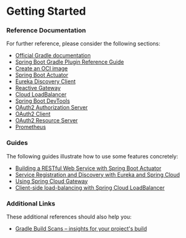 # Getting Started

### Reference Documentation

For further reference, please consider the following sections:

* [Official Gradle documentation](https://docs.gradle.org)
* [Spring Boot Gradle Plugin Reference Guide](https://docs.spring.io/spring-boot/3.5.4/gradle-plugin)
* [Create an OCI image](https://docs.spring.io/spring-boot/3.5.4/gradle-plugin/packaging-oci-image.html)
* [Spring Boot Actuator](https://docs.spring.io/spring-boot/3.5.4/reference/actuator/index.html)
* [Eureka Discovery Client](https://docs.spring.io/spring-cloud-netflix/reference/spring-cloud-netflix.html#_service_discovery_eureka_clients)
* [Reactive Gateway](https://docs.spring.io/spring-cloud-gateway/reference/spring-cloud-gateway.html)
* [Cloud LoadBalancer](https://docs.spring.io/spring-cloud-commons/reference/spring-cloud-commons/loadbalancer.html)
* [Spring Boot DevTools](https://docs.spring.io/spring-boot/3.5.4/reference/using/devtools.html)
* [OAuth2 Authorization Server](https://docs.spring.io/spring-boot/3.5.4/reference/web/spring-security.html#web.security.oauth2.authorization-server)
* [OAuth2 Client](https://docs.spring.io/spring-boot/3.5.4/reference/web/spring-security.html#web.security.oauth2.client)
* [OAuth2 Resource Server](https://docs.spring.io/spring-boot/3.5.4/reference/web/spring-security.html#web.security.oauth2.server)
* [Prometheus](https://docs.spring.io/spring-boot/3.5.4/reference/actuator/metrics.html#actuator.metrics.export.prometheus)

### Guides

The following guides illustrate how to use some features concretely:

* [Building a RESTful Web Service with Spring Boot Actuator](https://spring.io/guides/gs/actuator-service/)
* [Service Registration and Discovery with Eureka and Spring Cloud](https://spring.io/guides/gs/service-registration-and-discovery/)
* [Using Spring Cloud Gateway](https://github.com/spring-cloud-samples/spring-cloud-gateway-sample)
* [Client-side load-balancing with Spring Cloud LoadBalancer](https://spring.io/guides/gs/spring-cloud-loadbalancer/)

### Additional Links

These additional references should also help you:

* [Gradle Build Scans – insights for your project's build](https://scans.gradle.com#gradle)

